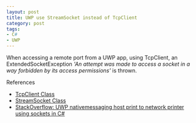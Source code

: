 ```yaml
---
layout: post
title: UWP use StreamSocket instead of TcpClient
category: post
tags:
- C#
- UWP
---
```

When accessing a remote port from a UWP app, using TcpClient, an ExtendedSocketException *'An attempt was made to access a socket in a way forbidden by its access permissions'* is thrown.

References

- [TcpClient Class](https://msdn.microsoft.com/en-us/library/system.net.sockets.tcpclient)
- [StreamSocket Class](https://docs.microsoft.com/en-us/uwp/api/windows.networking.sockets.streamsocket)
- [StackOverflow: UWP nativemessaging host print to network printer using sockets in C#
](https://stackoverflow.com/questions/47560323/uwp-nativemessaging-host-print-to-network-printer-using-sockets-in-c-sharp)
